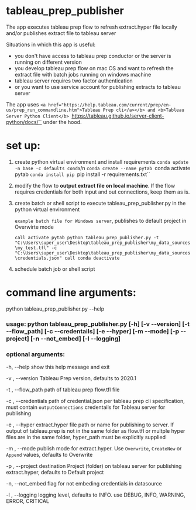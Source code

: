 # tableau_prep_publisher
The app executes tableau prep flow to refresh extract.hyper file locally and/or publishes extract file to tableau server

Situations in which this app is useful:
  - you don't have access to tableau prep conductor or the server is running on different version
  - you develop tableau prep flow on mac OS and want to refresh the extract file with batch jobs running on windows machine
  - tableau server requires two factor authentication
  - or you want to use service account for publishing extracts to tableau server
  
The app uses ``<a href="https://help.tableau.com/current/prep/en-us/prep_run_commandline.htm">Tableau Prep cli</a></b> and <b>Tableau Server Python Client</b> ``https://tableau.github.io/server-client-python/docs/`` under the hood.

# set up:
1) create python virtual environment and install requirements
   ``conda update -n base -c defaults conda``/n
   ``conda create --name pytab
   ``conda activate pytab
   ``conda install pip
   ``pip install -r requirements.txt``

2) modify the flow to <b>output extract file on local machine</b>. If the flow requires credentials for both input and out connections, keep them as is.

3) create batch or shell script to execute tableau_prep_publisher.py in the python virtual environment

    ``example batch file for Windows server``, publishes to default project in Overwirte mode
  
    `` call activate pytab
    python tableau_prep_publisher.py -t "C:\Users\super_user\Desktop\tableau_prep_publisher\my_data_sources\my_test.tfl" -c "C:\Users\super_user\Desktop\tableau_prep_publisher\my_data_sources\credentials.json"
    call conda deactivate ``

4) schedule batch job or shell script

# command line arguments:
python tableau_prep_publisher.py --help

### usage: python tableau_prep_publisher.py [-h] [-v --version] [-t --flow_path] [-c --credentails] [-e --hyper] [-m --mode] [-p --project] [-n --not_embed] [-l --logging]

### optional arguments:
  -h, --help           show this help message and exit
  
  -v , --version       Tableau Prep version, defaults to 2020.1
  
  -t , --flow_path     path of tableau prep flow.tfl file
  
  -c , --credentials   path of credential.json per tableau prep cli specification, must contain `outputConnections`                                  credentails for Tableau server for publishing
  
  -e , --hyper         extract.hyper file path or name for publishing to server. If output of tableau.prep is not in the same
                       folder as flow.tfl or multple hyper files are in the same folder, hyper_path must be explicitly                                supplied
                       
  -m , --mode          publish mode for extract.hyper. Use ``Overwrite``, ``CreateNew`` or ``Append`` values, defaults to
                       Overwrite
                       
  -p , --project       destination Project (folder) on tableau server for publishing extract.hyper, defaults to Default                              project
  
  -n, --not_embed      flag for not embeding credentials in datasource
  
  -l , --logging       logging level, defaults to INFO. use DEBUG, INFO, WARNING, ERROR, CRITICAL
